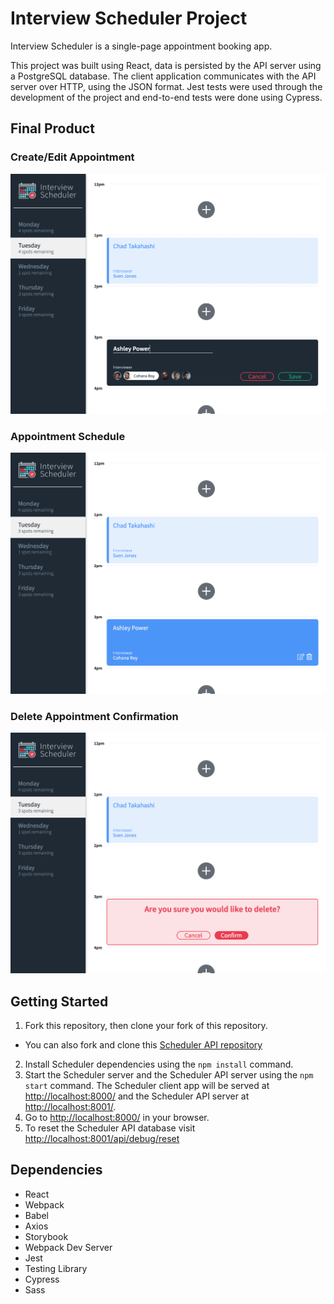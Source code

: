 # Interview Scheduler Project

Interview Scheduler is a single-page appointment booking app.

This project was built using React, data is persisted by the API server using a PostgreSQL database. The client application communicates with the API server over HTTP, using the JSON format. Jest tests were used through the development of the project and end-to-end tests were done using Cypress.

## Final Product

### Create/Edit Appointment

!["Book Appointment"](https://github.com/cassidyq/scheduler/blob/master/docs/appointment-form.png?raw=true)

### Appointment Schedule

!["Schedule"](https://github.com/cassidyq/scheduler/blob/master/docs/appointment-show.png?raw=true)

### Delete Appointment Confirmation

!["Delete Appointment"](https://github.com/cassidyq/scheduler/blob/master/docs/delete-confirm.png?raw=true)

## Getting Started

1. Fork this repository, then clone your fork of this repository.
  - You can also fork and clone this [Scheduler API repository](https://github.com/lighthouse-labs/scheduler-api)
2. Install Scheduler dependencies using the `npm install` command.
3. Start the Scheduler server and the Scheduler API server using the `npm start` command. The Scheduler client app will be served at <http://localhost:8000/> and the Scheduler API server at <http://localhost:8001/>.
4. Go to <http://localhost:8000/> in your browser.
5. To reset the Scheduler API database visit <http://localhost:8001/api/debug/reset>

## Dependencies

- React
- Webpack
- Babel
- Axios
- Storybook
- Webpack Dev Server
- Jest
- Testing Library
- Cypress
- Sass

